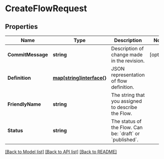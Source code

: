 # CreateFlowRequest

## Properties

Name | Type | Description | Notes
------------ | ------------- | ------------- | -------------
**CommitMessage** | **string** | Description of change made in the revision. | [optional] 
**Definition** | [**map[string]interface{}**](.md) | JSON representation of flow definition. | 
**FriendlyName** | **string** | The string that you assigned to describe the Flow. | 
**Status** | **string** | The status of the Flow. Can be: &#x60;draft&#x60; or &#x60;published&#x60;. | 

[[Back to Model list]](../README.md#documentation-for-models) [[Back to API list]](../README.md#documentation-for-api-endpoints) [[Back to README]](../README.md)


